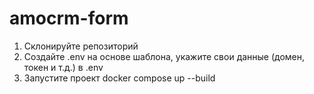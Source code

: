 # amocrm-form
1. Склонируйте репозиторий
2. Создайте .env на основе шаблона, укажите свои данные (домен, токен и т.д.) в .env
3. Запустите проект docker compose up --build
